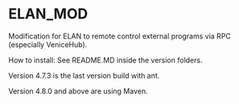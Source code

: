 ELAN_MOD
========

Modification for ELAN to remote control external programs via RPC (especially VeniceHub).

How to install: See README.MD inside the version folders.

Version 4.7.3 is the last version build with ant.

Version 4.8.0 and above are using Maven.